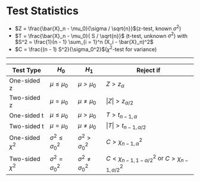 # Test Statistics

- $Z = \frac{\bar{X}_n - \mu_0}{\sigma / \sqrt{n}}$(z-test, known $\sigma^2$)
- $T = \frac{\bar{X}_n - \mu_0}{ S / \sqrt{n}}$ (t-test, unknown $\sigma^2$)
  with $S^2 = \frac{1}{n - 1} \sum_{i = 1}^n (X_i - \bar{X}_n)^2$
- $C = \frac{(n - 1) S^2}{\sigma_0^2}$($\chi^2$-test for variance)

 ---

| Test Type          | $H_0$                      | $H_1$                      | Reject if                                                            |
|--------------------|----------------------------|----------------------------|----------------------------------------------------------------------|
| One-sided z        | $\mu \leq \mu_0$           | $\mu > \mu_0$              | $Z > z_\alpha$                                                       |
| Two-sided z        | $\mu = \mu_0$              | $\mu \neq \mu_0$           | $\| Z \| > z_{\alpha/2}$                                             |
| One-sided t        | $\mu \leq \mu_0$           | $\mu > \mu_0$              | $T > t_{n-1, \alpha}$                                                |
| Two-sided t        | $\mu = \mu_0$              | $\mu \neq \mu_0$           | $\| T \| > t_{n-1, \alpha/2}$                                        |
| One-sided $\chi^2$ | $\sigma^2 \leq \sigma_0^2$ | $\sigma^2 > \sigma_0^2$    | $C > \chi^2_{n - 1, \alpha}$                                         |
| Two-sided $\chi^2$ | $\sigma^2 = \sigma_0^2$    | $\sigma^2 \neq \sigma_0^2$ | $C < \chi^2_{n - 1, 1 - \alpha/2}$ or $C > \chi^2_{n - 1, \alpha/2}$ |